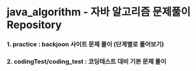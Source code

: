# java_algorithm - 자바 알고리즘 문제풀이 Repository

### 1. practice : backjoon 사이트 문제 풀이 (단계별로 풀어보기)
### 2. codingTest/coding_test : 코딩테스트 대비 기본 문제 풀이
